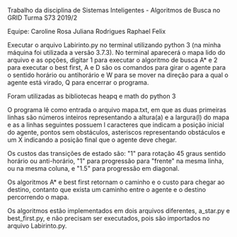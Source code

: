 Trabalho da disciplina de Sistemas Inteligentes - Algoritmos de Busca no GRID
Turma S73 2019/2

Equipe:
Caroline Rosa
Juliana Rodrigues
Raphael Felix

Executar o arquivo Labirinto.py no terminal utilizando python 3 (na minha máquina foi utilizada a versão 3.7.3). No terminal aparecerá o mapa lido do arquivo e as opções, digitar 1 para executar o algoritmo de busca A* e 2  para executar o best first, A e D são os comandos para girar o agente para o sentido horário ou antihorário e W para se mover na direção para a qual o agente está virado, Q para encerrar o programa.

Foram utilizadas as bibliotecas heapq e math do python 3

O programa lê como entrada o arquivo mapa.txt, em que as duas primeiras linhas são números inteiros representando a altura(a) e a largura(l) do mapa e as a linhas seguintes possuem l caracteres que indicam a posição inicial do agente, pontos sem obstáculos, asteriscos representando obstáculos e um X indicando a posição final que o agente deve chegar.

Os custos das transições de estado são: "1" para rotação 45 graus sentido horário ou anti-horário, "1" para progressão para "frente" na mesma linha, ou na mesma coluna, e "1.5" para progressão em diagonal.

Os algoritmos A* e best first retornam o caminho e o custo para chegar ao destino, contanto que exista um caminho entre o agente e o destino percorrendo o mapa.

Os algoritmos estão implementados em dois arquivos diferentes, a_star.py e best_first.py, e não precisam ser executados, pois são importados no arquivo Labirinto.py.